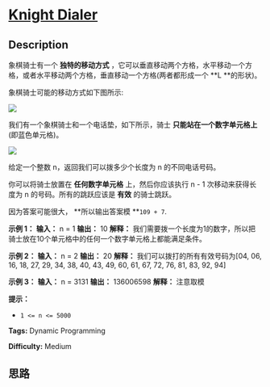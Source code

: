 # [Knight Dialer][title]

## Description

象棋骑士有一个 **独特的移动方式** ，它可以垂直移动两个方格，水平移动一个方格，或者水平移动两个方格，垂直移动一个方格(两者都形成一个  **L
**的形状)。

象棋骑士可能的移动方式如下图所示:

![](https://assets.leetcode.com/uploads/2020/08/18/chess.jpg)

我们有一个象棋骑士和一个电话垫，如下所示，骑士 **只能站在一个数字单元格上** (即蓝色单元格)。

![](https://assets.leetcode.com/uploads/2020/08/18/phone.jpg)

给定一个整数 n，返回我们可以拨多少个长度为 n 的不同电话号码。

你可以将骑士放置在 **任何数字单元格** 上，然后你应该执行 n - 1 次移动来获得长度为 n 的号码。所有的跳跃应该是 **有效** 的骑士跳跃。

因为答案可能很大， **所以输出答案模  **`109 + 7`.



**示例 1：**
            **输入：** n = 1    **输出：** 10    **解释：** 我们需要拨一个长度为1的数字，所以把骑士放在10个单元格中的任何一个数字单元格上都能满足条件。    

**示例 2：**
            **输入：** n = 2    **输出：** 20    **解释：** 我们可以拨打的所有有效号码为[04, 06, 16, 18, 27, 29, 34, 38, 40, 43, 49, 60, 61, 67, 72, 76, 81, 83, 92, 94]    

**示例 3：**
            **输入：** n = 3131    **输出：** 136006598    **解释：** 注意取模    



**提示：**

  * `1 <= n <= 5000`


**Tags:** Dynamic Programming

**Difficulty:** Medium

## 思路

[title]: https://leetcode-cn.com/problems/knight-dialer
